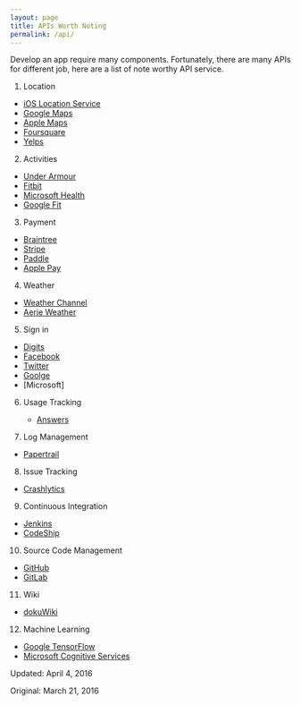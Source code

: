 ```yaml
---
layout: page
title: APIs Worth Noting
permalink: /api/
---
```


Develop an app require many components. Fortunately, there are many APIs for different job, here are a list of note worthy API service.

1. Location

  - [iOS Location Service]()
  - [Google Maps]()
  - [Apple Maps]()
  - [Foursquare]()
  - [Yelps]()
2. Activities

  - [Under Armour]()
  - [Fitbit]()
  - [Microsoft Health]()
  - [Google Fit]()
3. Payment

  - [Braintree]()
  - [Stripe]()
  - [Paddle]()
  - [Apple Pay]()
4. Weather

  - [Weather Channel]()
  - [Aerie Weather](http://www.aerisweather.com/develop/)
5. Sign in

  - [Digits]()
  - [Facebook]()
  - [Twitter]()
  - [Goolge]()
  - [Microsoft]
6. Usage Tracking

   - [Answers]()
7. Log Management

  - [Papertrail](https://papertrailapp.com)
8. Issue Tracking

  - [Crashlytics]()
9. Continuous Integration

  - [Jenkins]()
  - [CodeShip]()
10. Source Code Management

  - [GitHub]()
  - [GitLab]()
11. Wiki

  - [dokuWiki]()
12. Machine Learning

  - [Google TensorFlow]()
  - [Microsoft Cognitive Services]()

Updated: April 4, 2016

Original: March 21, 2016
